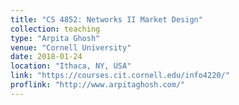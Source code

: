 ```yaml
---
title: "CS 4852: Networks II Market Design"
collection: teaching
type: "Arpita Ghosh"
venue: "Cornell University"
date: 2018-01-24
location: "Ithaca, NY, USA"
link: "https://courses.cit.cornell.edu/info4220/"
proflink: "http://www.arpitaghosh.com/"
---
```

